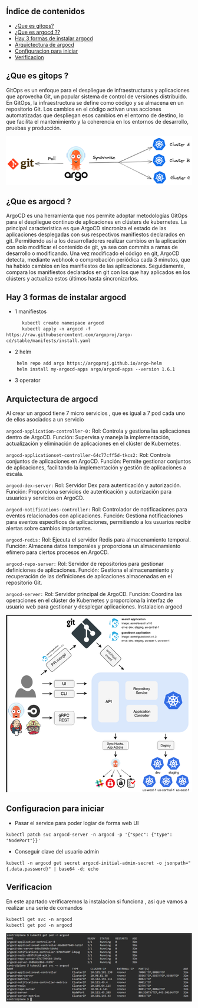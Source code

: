 ## Índice de contenidos
* [¿Que es gitops?](#item1)
* [ ¿Que es argocd ??](#item2)
* [Hay 3 formas de instalar argocd](#item3)
* [Arquictectura de argocd](#item4)
* [Configuracion para iniciar ](#item5)
* [Verificacion](#item6)
  
<a name="item1"></a>
## ¿Que es gitops ?

GitOps es un enfoque para el despliegue de infraestructuras y aplicaciones que aprovecha Git, un popular sistema de control de versiones distribuido. En GitOps, la infraestructura se define como código y se almacena en un repositorio Git. Los cambios en el código activan unas acciones automatizadas que despliegan esos cambios en el entorno de destino, lo que facilita el mantenimiento y la coherencia en los entornos de desarrollo, pruebas y producción.  

![Diagrama](https://github.com/Andherson333333/k8s/blob/main/Instalacion%20ArgoCD/imagenes/argocd-sync-flow.png)

 <a name="item2"></a>
## ¿Que es argocd ?
ArgoCD es una herramienta que nos permite adoptar metodologías GitOps para el despliegue continuo de aplicaciones en clústers de kubernetes.
La principal característica es que ArgoCD sincroniza el estado de las aplicaciones desplegadas con sus respectivos manifiestos declarados en git.
Permitiendo así a los desarrolladores realizar cambios en la aplicación con solo modificar el contenido de git, ya sea con commits a ramas de desarrollo o modificando. Una vez modificado el código en git, ArgoCD detecta, mediante webhook o comprobación periódica cada 3 minutos, que ha habido cambios en los manifiestos de las aplicaciones. Seguidamente, compara los manifiestos declarados en git con los que hay aplicados en los clústers y actualiza estos últimos hasta sincronizarlos.

<a name="item3"></a>
## Hay 3 formas de instalar argocd

 - 1 manifiestos
```
      kubectl create namespace argocd
      kubectl apply -n argocd -f https://raw.githubusercontent.com/argoproj/argo-cd/stable/manifests/install.yaml
```
 - 2 helm
```
    helm repo add argo https://argoproj.github.io/argo-helm
    helm install my-argocd-apps argo/argocd-apps --version 1.6.1
```
  - 3 operator

<a name="item4"></a>
## Arquictectura de argocd

 Al crear un argocd tiene 7 micro servicios , que es igual a 7 pod cada uno de ellos asociados a un servicio

`argocd-application-controller-0:`
Rol: Controla y gestiona las aplicaciones dentro de ArgoCD.
Función: Supervisa y maneja la implementación, actualización y eliminación de aplicaciones en el clúster de Kubernetes.
  
`argocd-applicationset-controller-64c77cff5d-tkcs2:`
Rol: Controla conjuntos de aplicaciones en ArgoCD.
Función: Permite gestionar conjuntos de aplicaciones, facilitando la implementación y gestión de aplicaciones a escala.

`argocd-dex-server:`
Rol: Servidor Dex para autenticación y autorización.
Función: Proporciona servicios de autenticación y autorización para usuarios y servicios en ArgoCD.
  
`argocd-notifications-controller:`
Rol: Controlador de notificaciones para eventos relacionados con aplicaciones.
Función: Gestiona notificaciones para eventos específicos de aplicaciones, permitiendo a los usuarios recibir alertas sobre cambios importantes.
  
`argocd-redis:`
Rol: Ejecuta el servidor Redis para almacenamiento temporal.
Función: Almacena datos temporales y proporciona un almacenamiento efímero para ciertos procesos en ArgoCD.
  
`argocd-repo-server:`
Rol: Servidor de repositorios para gestionar definiciones de aplicaciones.
Función: Gestiona el almacenamiento y recuperación de las definiciones de aplicaciones almacenadas en el repositorio Git.
  
`argocd-server:`
Rol: Servidor principal de ArgoCD.
Función: Coordina las operaciones en el clúster de Kubernetes y proporciona la interfaz de usuario web para gestionar y desplegar aplicaciones.
Instalacion argocd

![Diagrama](https://github.com/Andherson333333/k8s/blob/main/Instalacion%20ArgoCD/imagenes/argocd-archictectura.PNG)

<a name="item5"></a>
## Configuracion para iniciar 

- Pasar el service para poder logiar de forma web UI
```
kubectl patch svc argocd-server -n argocd -p '{"spec": {"type": "NodePort"}}'
```
- Conseguir clave del usuario admin
 ```
kubectl -n argocd get secret argocd-initial-admin-secret -o jsonpath="{.data.password}" | base64 -d; echo
```

<a name="item6"></a>
## Verificacion 

En este apartado verificaremos la instalacion si funciona , asi que vamos a realizar una serie de comandos 

```
kubectl get svc -n argocd
kubectl get pod -n argocd
```

![Diagrama](https://github.com/Andherson333333/k8s/blob/main/Instalacion%20ArgoCD/imagenes/argocd-3.PNG)


